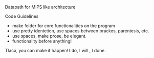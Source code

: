 Datapath for MIPS like architecture

Code Guidelines
- make folder for core functionalities on the program
- use pretty identetion, use spaces between brackes, parentesis, etc.
- use spaces, make prose, be elegant.
- functionality before anything!

Tlaca, you can make it happen! 
I do, I will , I done.
